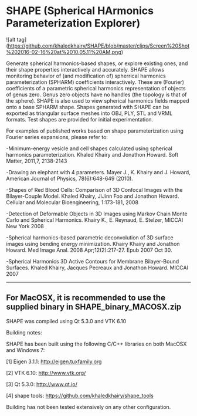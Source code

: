 # SHAPE (Spherical HArmonics Parameterization Explorer)

![alt tag] (https://github.com/khaledkhairy/SHAPE/blob/master/clips/Screen%20Shot%202016-02-16%20at%2010.05.11%20AM.png)

Generate spherical harmonics-based shapes, or explore existing ones, and their shape properties interactively and accurately.
SHAPE allows monitoring behavior of (and modification of) spherrical harmonics parameterization (SPHARM) coefficients interactively.
These are (Fourier) coefficients of a parametric spherical harmonics representation of objects of genus zero.
Genus zero objects have no handles (the topology is that of the sphere).
SHAPE is also used to view spherical harmonics fields mapped onto a base SPHARM shape.
Shapes generated with SHAPE can be exported as triangular surface meshes into OBJ, PLY, STL and VRML formats.
Test shapes are provided for initial experimentation.

For examples of published works based on shape parameterization using Fourier series expansions, please refer to:

-Minimum-energy vesicle and cell shapes calculated using spherical harmonics parameterization. 
Khaled Khairy and Jonathon Howard. Soft Matter, 2011,7, 2138-2143

-Drawing an elephant with 4 parameters. 
Mayer J., K. Khairy and J. Howard, American Journal of Physics, 78(6):648-649 (2010).

-Shapes of Red Blood Cells: Comparison of 3D Confocal Images with the Bilayer-Couple Model. 
Khaled Khairy, JiJinn Foo and Jonathon Howard. Cellular and Molecular Bioengineering, 1:173-181, 2008

-Detection of Deformable Objects in 3D Images using Markov Chain Monte Carlo and Spherical Harmonics. 
Khairy K., E. Reynaud, E. Stelzer, MICCAI New York 2008

-Spherical harmonics-based parametric deconvolution of 3D surface images using bending energy minimization. 
Khairy Khairy and Jonathon Howard. Med Image Anal. 2008 Apr;12(2):217-27. Epub 2007 Oct 30.

-Spherical Harmonics 3D Active Contours for Membrane Bilayer-Bound Surfaces. 
Khaled Khairy, Jacques Pecreaux and Jonathon Howard. MICCAI 2007

----------------------------------------------------------------------------------
For MacOSX, it is recommended to use the supplied binary in SHAPE_binary_MACOSX.zip
----------------------------------------------------------------------------------
SHAPE was compiled using Qt 5.3.0 and VTK 6.10

Building notes:

SHAPE has been built using the following C/C++ libraries on both MacOSX and Windows 7:

[1] Eigen 3.1.1: http://eigen.tuxfamily.org

[2] VTK 6.10: http://www.vtk.org/

[3] Qt 5.3.0: http://www.qt.io/

[4] shape tools: https://github.com/khaledkhairy/shape_tools

Building has not been tested extensively on any other configuration.

